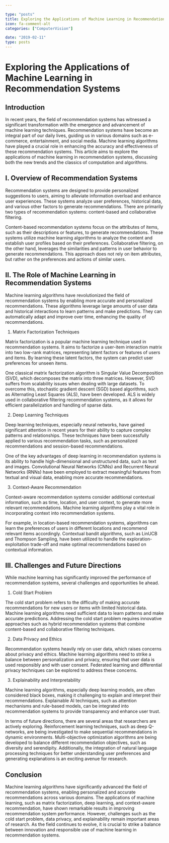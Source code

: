 ```yaml
---

type: "posts"
title: Exploring the Applications of Machine Learning in Recommendation Systems
icon: fa-comment-alt
categories: ["ComputerVision"]

date: "2019-02-11"
type: posts
---
```





# Exploring the Applications of Machine Learning in Recommendation Systems

## Introduction

In recent years, the field of recommendation systems has witnessed a significant transformation with the emergence and advancement of machine learning techniques. Recommendation systems have become an integral part of our daily lives, guiding us in various domains such as e-commerce, entertainment, and social media. Machine learning algorithms have played a crucial role in enhancing the accuracy and effectiveness of these recommendation systems. This article aims to explore the applications of machine learning in recommendation systems, discussing both the new trends and the classics of computation and algorithms.

## I. Overview of Recommendation Systems

Recommendation systems are designed to provide personalized suggestions to users, aiming to alleviate information overload and enhance user experiences. These systems analyze user preferences, historical data, and various other factors to generate recommendations. There are primarily two types of recommendation systems: content-based and collaborative filtering.

Content-based recommendation systems focus on the attributes of items, such as their descriptions or features, to generate recommendations. These systems utilize machine learning algorithms to analyze the content and establish user profiles based on their preferences. Collaborative filtering, on the other hand, leverages the similarities and patterns in user behavior to generate recommendations. This approach does not rely on item attributes, but rather on the preferences and actions of similar users.

## II. The Role of Machine Learning in Recommendation Systems

Machine learning algorithms have revolutionized the field of recommendation systems by enabling more accurate and personalized recommendations. These algorithms leverage large amounts of user data and historical interactions to learn patterns and make predictions. They can automatically adapt and improve over time, enhancing the quality of recommendations.

1. Matrix Factorization Techniques

Matrix factorization is a popular machine learning technique used in recommendation systems. It aims to factorize a user-item interaction matrix into two low-rank matrices, representing latent factors or features of users and items. By learning these latent factors, the system can predict user preferences for unseen items.

One classical matrix factorization algorithm is Singular Value Decomposition (SVD), which decomposes the matrix into three matrices. However, SVD suffers from scalability issues when dealing with large datasets. To overcome this, stochastic gradient descent (SGD) based algorithms, such as Alternating Least Squares (ALS), have been developed. ALS is widely used in collaborative filtering recommendation systems, as it allows for efficient parallelization and handling of sparse data.

2. Deep Learning Techniques

Deep learning techniques, especially neural networks, have gained significant attention in recent years for their ability to capture complex patterns and relationships. These techniques have been successfully applied to various recommendation tasks, such as personalized recommendations and session-based recommendations.

One of the key advantages of deep learning in recommendation systems is its ability to handle high-dimensional and unstructured data, such as text and images. Convolutional Neural Networks (CNNs) and Recurrent Neural Networks (RNNs) have been employed to extract meaningful features from textual and visual data, enabling more accurate recommendations.

3. Context-Aware Recommendation

Context-aware recommendation systems consider additional contextual information, such as time, location, and user context, to generate more relevant recommendations. Machine learning algorithms play a vital role in incorporating context into recommendation systems.

For example, in location-based recommendation systems, algorithms can learn the preferences of users in different locations and recommend relevant items accordingly. Contextual bandit algorithms, such as LinUCB and Thompson Sampling, have been utilized to handle the exploration-exploitation trade-off and make optimal recommendations based on contextual information.

## III. Challenges and Future Directions

While machine learning has significantly improved the performance of recommendation systems, several challenges and opportunities lie ahead.

1. Cold Start Problem

The cold start problem refers to the difficulty of making accurate recommendations for new users or items with limited historical data. Machine learning algorithms need sufficient data to learn patterns and make accurate predictions. Addressing the cold start problem requires innovative approaches such as hybrid recommendation systems that combine content-based and collaborative filtering techniques.

2. Data Privacy and Ethics

Recommendation systems heavily rely on user data, which raises concerns about privacy and ethics. Machine learning algorithms need to strike a balance between personalization and privacy, ensuring that user data is used responsibly and with user consent. Federated learning and differential privacy techniques can be explored to address these concerns.

3. Explainability and Interpretability

Machine learning algorithms, especially deep learning models, are often considered black boxes, making it challenging to explain and interpret their recommendations. Explainable AI techniques, such as attention mechanisms and rule-based models, can be integrated into recommendation systems to provide transparency and enhance user trust.

In terms of future directions, there are several areas that researchers are actively exploring. Reinforcement learning techniques, such as deep Q-networks, are being investigated to make sequential recommendations in dynamic environments. Multi-objective optimization algorithms are being developed to balance different recommendation objectives, such as diversity and serendipity. Additionally, the integration of natural language processing techniques for better understanding user preferences and generating explanations is an exciting avenue for research.

## Conclusion

Machine learning algorithms have significantly advanced the field of recommendation systems, enabling personalized and accurate recommendations across various domains. The applications of machine learning, such as matrix factorization, deep learning, and context-aware recommendation, have shown remarkable results in improving recommendation system performance. However, challenges such as the cold start problem, data privacy, and explainability remain important areas of research. As the field continues to evolve, it is crucial to strike a balance between innovation and responsible use of machine learning in recommendation systems.